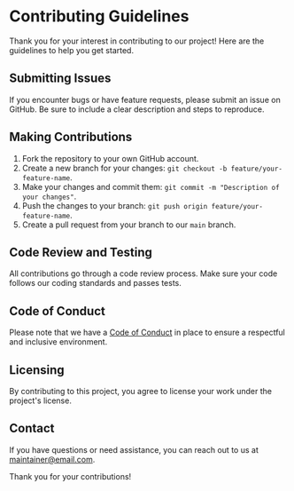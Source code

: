 # Contributing Guidelines

Thank you for your interest in contributing to our project! Here are the guidelines to help you get started.

## Submitting Issues

If you encounter bugs or have feature requests, please submit an issue on GitHub. Be sure to include a clear description and steps to reproduce.

## Making Contributions

1. Fork the repository to your own GitHub account.
2. Create a new branch for your changes: `git checkout -b feature/your-feature-name`.
3. Make your changes and commit them: `git commit -m "Description of your changes"`.
4. Push the changes to your branch: `git push origin feature/your-feature-name`.
5. Create a pull request from your branch to our `main` branch.

## Code Review and Testing

All contributions go through a code review process. Make sure your code follows our coding standards and passes tests.

## Code of Conduct

Please note that we have a [Code of Conduct](CODE_OF_CONDUCT.md) in place to ensure a respectful and inclusive environment.

## Licensing

By contributing to this project, you agree to license your work under the project's license.

## Contact

If you have questions or need assistance, you can reach out to us at [maintainer@email.com](mailto:maintainer@email.com).

Thank you for your contributions!
